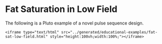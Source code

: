 # Fat Saturation in Low Field

The following is a Pluto example of a novel pulse sequence design.
```@raw html
<iframe type="text/html" src="../generated/educational-examples/fat-sat-low-field.html" style="height:100vh;width:100%;"></iframe>
```